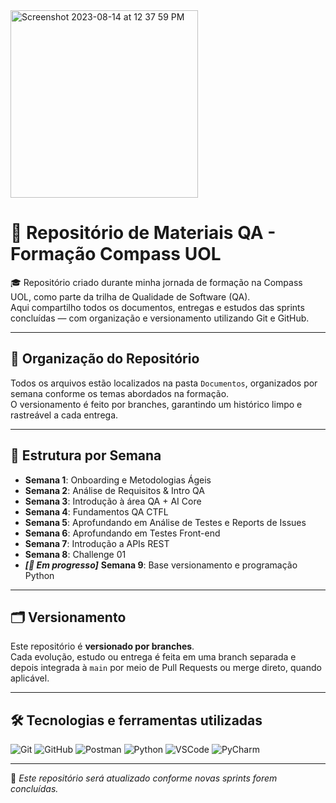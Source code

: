 <img width="300" alt="Screenshot 2023-08-14 at 12 37 59 PM" src="https://github.com/user-attachments/assets/4618da97-4b4b-45d9-91e7-0e8fd6e622c6">

# 📁 Repositório de Materiais QA - Formação Compass UOL

🎓 Repositório criado durante minha jornada de formação na Compass UOL, como parte da trilha de Qualidade de Software (QA).  
Aqui compartilho todos os documentos, entregas e estudos das sprints concluídas — com organização e versionamento utilizando Git e GitHub.

---

## 📌 Organização do Repositório

Todos os arquivos estão localizados na pasta `Documentos`, organizados por semana conforme os temas abordados na formação.  
O versionamento é feito por branches, garantindo um histórico limpo e rastreável a cada entrega.

---

## 📁 Estrutura por Semana

- **Semana 1**: Onboarding e Metodologias Ágeis
- **Semana 2**: Análise de Requisitos & Intro QA
- **Semana 3**: Introdução à área QA + AI Core
- **Semana 4**: Fundamentos QA CTFL
- **Semana 5**: Aprofundando em Análise de Testes e Reports de Issues
- **Semana 6**: Aprofundando em Testes Front-end
- **Semana 7**: Introdução a APIs REST
- **Semana 8**: Challenge 01  
- **_[🚧 Em progresso]_** **Semana 9**: Base versionamento e programação Python

---

## 🗂️ Versionamento

Este repositório é **versionado por branches**.  
Cada evolução, estudo ou entrega é feita em uma branch separada e depois integrada à `main` por meio de Pull Requests ou merge direto, quando aplicável.

---

## 🛠️ Tecnologias e ferramentas utilizadas

![Git](https://img.shields.io/badge/-Git-F05032?style=flat&logo=git&logoColor=white)
![GitHub](https://img.shields.io/badge/-GitHub-181717?style=flat&logo=github&logoColor=white)
![Postman](https://img.shields.io/badge/-Postman-FF6C37?style=flat&logo=postman&logoColor=white)
![Python](https://img.shields.io/badge/-Python-3776AB?style=flat&logo=python&logoColor=white)
![VSCode](https://img.shields.io/badge/-VSCode-007ACC?style=flat&logo=visual-studio-code&logoColor=white)
![PyCharm](https://img.shields.io/badge/-PyCharm-000000?style=flat&logo=pycharm&logoColor=white)

---

📌 *Este repositório será atualizado conforme novas sprints forem concluídas.*
